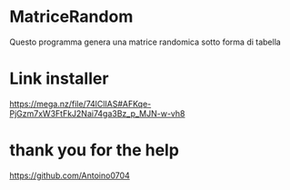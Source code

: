 # MatriceRandom
Questo programma genera una matrice randomica sotto forma di tabella

# Link installer
 https://mega.nz/file/74lClIAS#AFKqe-PjGzm7xW3FtFkJ2Nai74ga3Bz_p_MJN-w-vh8
 
# thank you for the help 
https://github.com/Antoino0704
